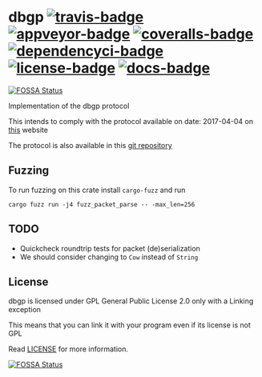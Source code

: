 # dbgp [![travis-badge][]][travis] [![appveyor-badge][]][appveyor] [![coveralls-badge][]][coveralls] [![dependencyci-badge][]][dependencyci] [![license-badge][]][license] [![docs-badge][]][docs]
[![FOSSA Status](https://app.fossa.io/api/projects/git%2Bgithub.com%2Fafonso360%2Fdbgp.svg?type=shield)](https://app.fossa.io/projects/git%2Bgithub.com%2Fafonso360%2Fdbgp?ref=badge_shield)


Implementation of the dbgp protocol

This intends to comply with the protocol available on date: 2017-04-04 on [this][dbgp] website

The protocol is also available in this [git repository][dbgp-git]

## Fuzzing

To run fuzzing on this crate install `cargo-fuzz` and run

`cargo fuzz run -j4 fuzz_packet_parse -- -max_len=256`

## TODO
 - Quickcheck roundtrip tests for packet (de)serialization
 - We should consider changing to `Cow` instead of `String`


## License

dbgp is licensed under GPL General Public License 2.0 only with a Linking exception

This means that you can link it with your program even if its license is not GPL

Read [LICENSE][license] for more information.

[travis-badge]: https://img.shields.io/travis/afonso360/dbgp/master.svg?style=flat-square
[appveyor-badge]: https://img.shields.io/appveyor/ci/afonso360/dbgp/master.svg?style=flat-square
[coveralls-badge]: https://img.shields.io/coveralls/afonso360/dbgp/master.svg?style=flat-square
[dependencyci-badge]: https://dependencyci.com/github/afonso360/dbgp/badge?style=flat-square
[license-badge]: https://img.shields.io/badge/license-GPLv2%20With%20Linking%20exception-blue.svg?style=flat-square
[docs-badge]: https://img.shields.io/badge/docs-0.0.1-blue.svg?style=flat-square
[travis]: https://travis-ci.org/afonso360/dbgp
[appveyor]: https://ci.appveyor.com/project/afonso360/dbgp
[coveralls]: https://coveralls.io/github/afonso360/dbgp
[docs]: https://docs.rs/dbgp/0.0.1/dbgp/
[license]: LICENSE
[dbgp]: https://xdebug.org/docs-dbgp.php#id21
[dbgp-git]: https://github.com/derickr/dbgp
[dependencyci]: https://dependencyci.com/github/afonso360/dbgp


[![FOSSA Status](https://app.fossa.io/api/projects/git%2Bgithub.com%2Fafonso360%2Fdbgp.svg?type=large)](https://app.fossa.io/projects/git%2Bgithub.com%2Fafonso360%2Fdbgp?ref=badge_large)